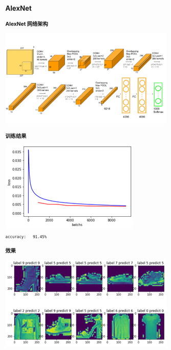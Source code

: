 ## AlexNet


### AlexNet 网络架构

![图片失效](./img/AlexNet.png)

### 训练结果
![图片失效](./img/loss.png)

    accuracy:   91.45%

### 效果

![图片失效](./img/test.png)




